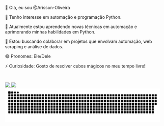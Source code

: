 👋 Olá, eu sou @Arisson-Oliveira

👀 Tenho interesse em automação e programação Python.

🌱 Atualmente estou aprendendo novas técnicas em automação e aprimorando minhas habilidades em Python.

💞️ Estou buscando colaborar em projetos que envolvam automação, web scraping e análise de dados.

😄 Pronomes: Ele/Dele

⚡ Curiosidade: Gosto de resolver cubos mágicos no meu tempo livre!

# 


<div>
<a href="https://github.com/seu-usuário-aqui">
<img loading="lazy" height="180em" src="https://github-readme-stats.vercel.app/api/top-langs/?username=Arisson-Oliveira&layout=compact&langs_count=6&theme=dracula"/>
<img loading="lazy" height="180em" src="https://github-readme-stats.vercel.app/api/?username=Arisson-Oliveira&show_icons=true&theme=dracula&include_all_commits=true&count_private=true"/>
</div>

<picture align="center">
  <source media="(prefers-color-scheme: dark)" srcset="https://raw.githubusercontent.com/mari4souza/mari4souza/output/github-contribution-grid-snake-dark.svg">
  <source media="(prefers-color-scheme: light)" srcset="https://raw.githubusercontent.com/mari4souza/mari4souza/output/github-contribution-grid-snake-dark.svg">
  <img align="center" alt="github contribution grid snake animation" src="https://raw.githubusercontent.com/Arisson-Oliveira/Arisson-Oliveira/output/github-contribution-grid-snake.svg">
</picture>
